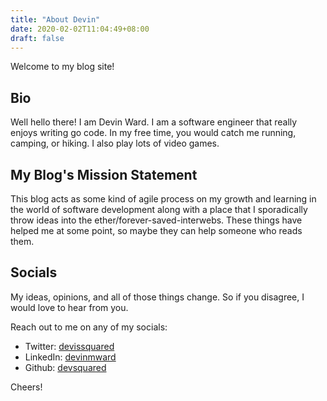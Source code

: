 ```yaml
---
title: "About Devin"
date: 2020-02-02T11:04:49+08:00
draft: false
---
```


Welcome to my blog site! 

## Bio

Well hello there! I am Devin Ward. I am a software engineer that really enjoys writing go code. In my free time, you would
catch me running, camping, or hiking. I also play lots of video games.

## My Blog's Mission Statement

This blog acts as some kind of agile process on my growth and learning in the world of software development along with
a place that I sporadically throw ideas into the ether/forever-saved-interwebs. These things have helped me at some point,
so maybe they can help someone who reads them.

## Socials

My ideas, opinions, and all of those things change. So if you disagree, I would
love to hear from you.

Reach out to me on any of my socials:

- Twitter: [devissquared](https://twitter.com/devissquared)
- LinkedIn: [devinmward](https://www.linkedin.com/in/devinmward/)
- Github: [devsquared](https://github.com/devsquared)

Cheers!